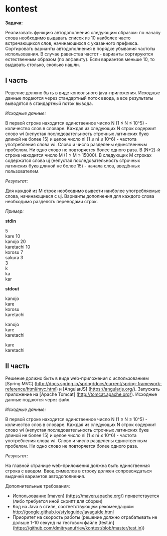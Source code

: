 # kontest
**Задача:**

Реализовать функцию автодополнения следующим образом: по началу слова необходимо выдавать список из 10 наиболее часто встречающихся слов, начинающихся с указанного префикса. Сортировать варианты автодополнения в порядке убывания частоты использования. В случае равенства частот - варианты сортируются естественным образом (по алфавиту). Если вариантов меньше 10, то выдавать столько, сколько нашли.


## I часть

Решение должно быть в виде консольного java-приложения. Исходные данные подаются через стандартный поток ввода, а все результаты выводятся в стандартный поток вывода.

*Исходные данные:*

В первой строке находится единственное число N (1 ≤ N ≤ 10^5) - количество слов в словаре. Каждая из следующих N строк содержит слово wi (непустая последовательность строчных латинских букв длиной не более 15) и целое число ni (1 ≤ ni ≤ 10^6) - частота употребления слова wi. Слово и число разделены единственным пробелом. Ни одно слово не повторяется более одного раза. В (N+2)-й строке находится число M (1 ≤ M ≤ 15000). В следующих M строках содержатся слова uj (непустая последовательность строчных латинских букв длиной не более 15) - начала слов, введённых пользователем.

*Результат:*

Для каждой из M строк необходимо вывести наиболее употребляемые слова, начинающиеся с uj. Варианты дополнения для каждого слова необходимо разделять переводами строк.

*Пример:*

**stdin**

5  
kare 10  
kanojo 20  
karetachi 10  
korosu 7  
sakura 3  
3  
k  
ka  
kar

**stdout**

kanojo  
kare  
korosu  
karetachi  


kanojo  
kare  
karetachi  


kare  
karetachi


## II часть

Решение должно быть в виде web-приложения с использованием [Spring MVC] (http://docs.spring.io/spring/docs/current/spring-framework-reference/html/mvc.html) и [AngularJS] (https://angularjs.org/). Запускать приложение на [Apache Tomcat] (http://tomcat.apache.org/). Исходные данные подаются через файл.

*Исходные данные:*

В первой строке находится единственное число N (1 ≤ N ≤ 10^5) - количество слов в словаре. Каждая из следующих N строк содержит слово wi (непустая последовательность строчных латинских букв длиной не более 15) и целое число ni (1 ≤ ni ≤ 10^6) - частота употребления слова wi. Слово и число разделены единственным пробелом. Ни одно слово не повторяется более одного раза.

*Результат:*

На главной странице web-приложения должна быть единственная строка с вводом. Ввод символов в строку должен сопровождаться выдачей вариантов автодополнения.


Дополнительные требования:
* Использование [maven] (https://maven.apache.org/) приветствуется (либо требуется иной скрипт для сборки)
* Код на Java в стиле, соответствующем рекомендациям http://google.github.io/styleguide/javaguide.html
* Приоритет на скорость работы (решение должно отрабатывать не дольше 1-10 секунд на тестовом файле [test.in] (https://github.com/dmitryanufriev/kontest/blob/master/test.in))

